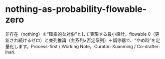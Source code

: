 # nothing-as-probability-flowable-zero
非存在（nothing）を“確率的な対象”として表現する最小設計。flowable 0（更新され続けるゼロ）と並列推論（主系列×否定系列）＋調停器で、“やめ時”を定量化します。Process-first / Working Note。Curator: Xuanming / Co-drafter: Inari.
